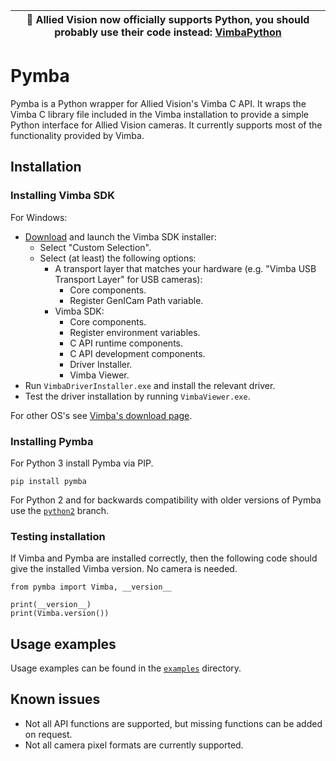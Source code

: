 | :raising_hand: Allied Vision now officially supports Python, you should probably use their code instead: [VimbaPython](https://github.com/alliedvision/VimbaPython) |
| --- |

# Pymba

Pymba is a Python wrapper for Allied Vision's Vimba C API. It wraps the Vimba C library file included in the Vimba installation to provide a simple Python interface for Allied Vision cameras. It currently supports most of the functionality provided by Vimba.

## Installation

### Installing Vimba SDK

For Windows:
* [Download](https://www.alliedvision.com/en/products/software.html) and launch the Vimba SDK installer:
  * Select "Custom Selection".
  * Select (at least) the following options:
    * A transport layer that matches your hardware (e.g. "Vimba USB Transport Layer" for USB cameras):
      * Core components.
      * Register GenICam Path variable.
    * Vimba SDK:
      * Core components.
      * Register environment variables.
      * C API runtime components.
      * C API development components.
      * Driver Installer.
      * Vimba Viewer.
* Run `VimbaDriverInstaller.exe` and install the relevant driver.
* Test the driver installation by running `VimbaViewer.exe`.

For other OS's see [Vimba's download page](https://www.alliedvision.com/en/products/software.html).

### Installing Pymba

For Python 3 install Pymba via PIP.

    pip install pymba
    
For Python 2 and for backwards compatibility with older versions of Pymba use the [`python2`](https://github.com/morefigs/pymba/tree/python2) branch.

### Testing installation 

If Vimba and Pymba are installed correctly, then the following code should give the installed Vimba version. No camera is needed.

    from pymba import Vimba, __version__

    print(__version__)
    print(Vimba.version())


## Usage examples
    
Usage examples can be found in the [`examples`](examples/) directory.

## Known issues

* Not all API functions are supported, but missing functions can be added on request.
* Not all camera pixel formats are currently supported.
